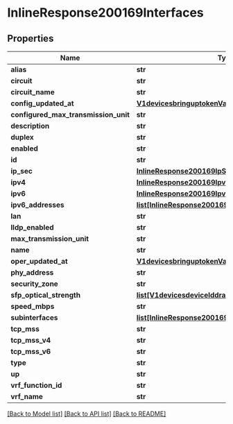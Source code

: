 # InlineResponse200169Interfaces

## Properties
Name | Type | Description | Notes
------------ | ------------- | ------------- | -------------
**alias** | **str** |  | [optional] 
**circuit** | **str** |  | [optional] 
**circuit_name** | **str** |  | [optional] 
**config_updated_at** | [**V1devicesbringuptokenValidTillTs**](V1devicesbringuptokenValidTillTs.md) |  | [optional] 
**configured_max_transmission_unit** | **str** |  | [optional] 
**description** | **str** |  | [optional] 
**duplex** | **str** |  | [optional] 
**enabled** | **str** |  | [optional] 
**id** | **str** |  | [optional] 
**ip_sec** | [**InlineResponse200169IpSec**](InlineResponse200169IpSec.md) |  | [optional] 
**ipv4** | [**InlineResponse200169Ipv4**](InlineResponse200169Ipv4.md) |  | [optional] 
**ipv6** | [**InlineResponse200169Ipv4**](InlineResponse200169Ipv4.md) |  | [optional] 
**ipv6_addresses** | [**list[InlineResponse200169Ipv4]**](InlineResponse200169Ipv4.md) |  | [optional] 
**lan** | **str** |  | [optional] 
**lldp_enabled** | **str** |  | [optional] 
**max_transmission_unit** | **str** |  | [optional] 
**name** | **str** |  | [optional] 
**oper_updated_at** | [**V1devicesbringuptokenValidTillTs**](V1devicesbringuptokenValidTillTs.md) |  | [optional] 
**phy_address** | **str** |  | [optional] 
**security_zone** | **str** |  | [optional] 
**sfp_optical_strength** | [**list[V1devicesdeviceIddraftDraftSfpOpticalStrength]**](V1devicesdeviceIddraftDraftSfpOpticalStrength.md) |  | [optional] 
**speed_mbps** | **str** |  | [optional] 
**subinterfaces** | [**list[InlineResponse200169Subinterfaces]**](InlineResponse200169Subinterfaces.md) |  | [optional] 
**tcp_mss** | **str** |  | [optional] 
**tcp_mss_v4** | **str** |  | [optional] 
**tcp_mss_v6** | **str** |  | [optional] 
**type** | **str** |  | [optional] 
**up** | **str** |  | [optional] 
**vrf_function_id** | **str** |  | [optional] 
**vrf_name** | **str** |  | [optional] 

[[Back to Model list]](../README.md#documentation-for-models) [[Back to API list]](../README.md#documentation-for-api-endpoints) [[Back to README]](../README.md)

